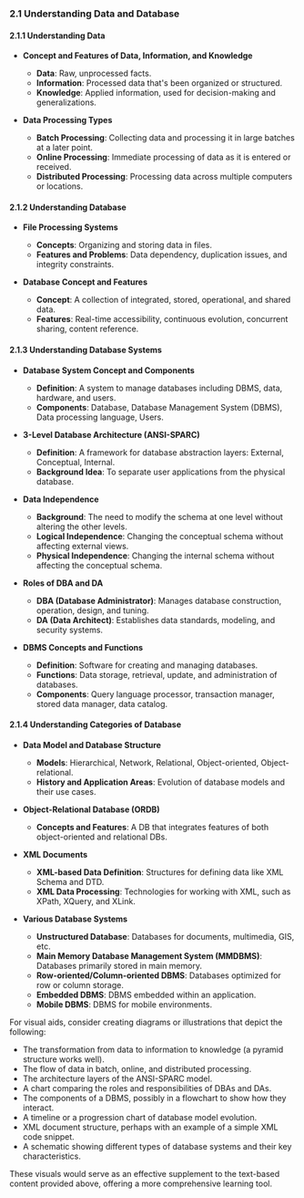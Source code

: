 ### 2.1 Understanding Data and Database

#### 2.1.1 Understanding Data
- **Concept and Features of Data, Information, and Knowledge**
  - **Data**: Raw, unprocessed facts.
  - **Information**: Processed data that's been organized or structured.
  - **Knowledge**: Applied information, used for decision-making and generalizations.

- **Data Processing Types**
  - **Batch Processing**: Collecting data and processing it in large batches at a later point.
  - **Online Processing**: Immediate processing of data as it is entered or received.
  - **Distributed Processing**: Processing data across multiple computers or locations.

#### 2.1.2 Understanding Database
- **File Processing Systems**
  - **Concepts**: Organizing and storing data in files.
  - **Features and Problems**: Data dependency, duplication issues, and integrity constraints.

- **Database Concept and Features**
  - **Concept**: A collection of integrated, stored, operational, and shared data.
  - **Features**: Real-time accessibility, continuous evolution, concurrent sharing, content reference.

#### 2.1.3 Understanding Database Systems
- **Database System Concept and Components**
  - **Definition**: A system to manage databases including DBMS, data, hardware, and users.
  - **Components**: Database, Database Management System (DBMS), Data processing language, Users.

- **3-Level Database Architecture (ANSI-SPARC)**
  - **Definition**: A framework for database abstraction layers: External, Conceptual, Internal.
  - **Background Idea**: To separate user applications from the physical database.

- **Data Independence**
  - **Background**: The need to modify the schema at one level without altering the other levels.
  - **Logical Independence**: Changing the conceptual schema without affecting external views.
  - **Physical Independence**: Changing the internal schema without affecting the conceptual schema.

- **Roles of DBA and DA**
  - **DBA (Database Administrator)**: Manages database construction, operation, design, and tuning.
  - **DA (Data Architect)**: Establishes data standards, modeling, and security systems.

- **DBMS Concepts and Functions**
  - **Definition**: Software for creating and managing databases.
  - **Functions**: Data storage, retrieval, update, and administration of databases.
  - **Components**: Query language processor, transaction manager, stored data manager, data catalog.

#### 2.1.4 Understanding Categories of Database
- **Data Model and Database Structure**
  - **Models**: Hierarchical, Network, Relational, Object-oriented, Object-relational.
  - **History and Application Areas**: Evolution of database models and their use cases.

- **Object-Relational Database (ORDB)**
  - **Concepts and Features**: A DB that integrates features of both object-oriented and relational DBs.

- **XML Documents**
  - **XML-based Data Definition**: Structures for defining data like XML Schema and DTD.
  - **XML Data Processing**: Technologies for working with XML, such as XPath, XQuery, and XLink.

- **Various Database Systems**
  - **Unstructured Database**: Databases for documents, multimedia, GIS, etc.
  - **Main Memory Database Management System (MMDBMS)**: Databases primarily stored in main memory.
  - **Row-oriented/Column-oriented DBMS**: Databases optimized for row or column storage.
  - **Embedded DBMS**: DBMS embedded within an application.
  - **Mobile DBMS**: DBMS for mobile environments.

For visual aids, consider creating diagrams or illustrations that depict the following:
- The transformation from data to information to knowledge (a pyramid structure works well).
- The flow of data in batch, online, and distributed processing.
- The architecture layers of the ANSI-SPARC model.
- A chart comparing the roles and responsibilities of DBAs and DAs.
- The components of a DBMS, possibly in a flowchart to show how they interact.
- A timeline or a progression chart of database model evolution.
- XML document structure, perhaps with an example of a simple XML code snippet.
- A schematic showing different types of database systems and their key characteristics.

These visuals would serve as an effective supplement to the text-based content provided above, offering a more comprehensive learning tool.